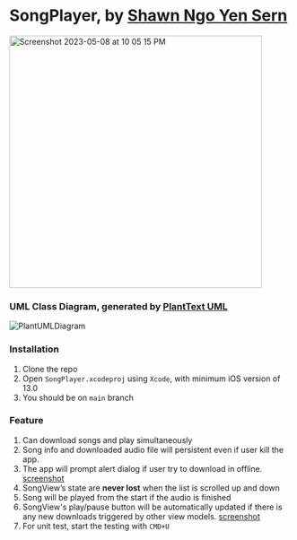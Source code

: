 # SongPlayer, by [Shawn Ngo Yen Sern](https://www.linkedin.com/in/ngo-yensern/?originalSubdomain=my)

<img width="450" alt="Screenshot 2023-05-08 at 10 05 15 PM" src="https://user-images.githubusercontent.com/6831096/236845248-b7e8fdeb-625f-4d66-8db6-7cbe2e9e74d6.png">

### UML Class Diagram, generated by [PlantText UML](https://www.planttext.com/)
![PlantUMLDiagram](https://github.com/Ngoys/SongPlayer/assets/6831096/acf5e4d5-7087-49f3-94c5-049bdb505550)

### Installation

1. Clone the repo 
2. Open `SongPlayer.xcodeproj` using `Xcode`, with minimum iOS version of 13.0
3. You should be on `main` branch

### Feature 

1. Can download songs and play simultaneously
2. Song info and downloaded audio file will persistent even if user kill the app.
3. The app will prompt alert dialog if user try to download in offline. [screenshot](https://github.com/Ngoys/SongPlayer/assets/6831096/b895cee8-6dd0-442c-b430-a04fe5a1b005)
4. SongView’s state are **never lost** when the list is scrolled up and down
5. Song will be played from the start if the audio is finished
6. SongView's play/pause button will be automatically updated if there is any new downloads triggered by other view models. [screenshot]("https://github.com/Ngoys/SongPlayer/assets/6831096/800929d8-10f9-49cd-8372-1350e91aac4d")
7. For unit test, start the testing with `CMD+U`
